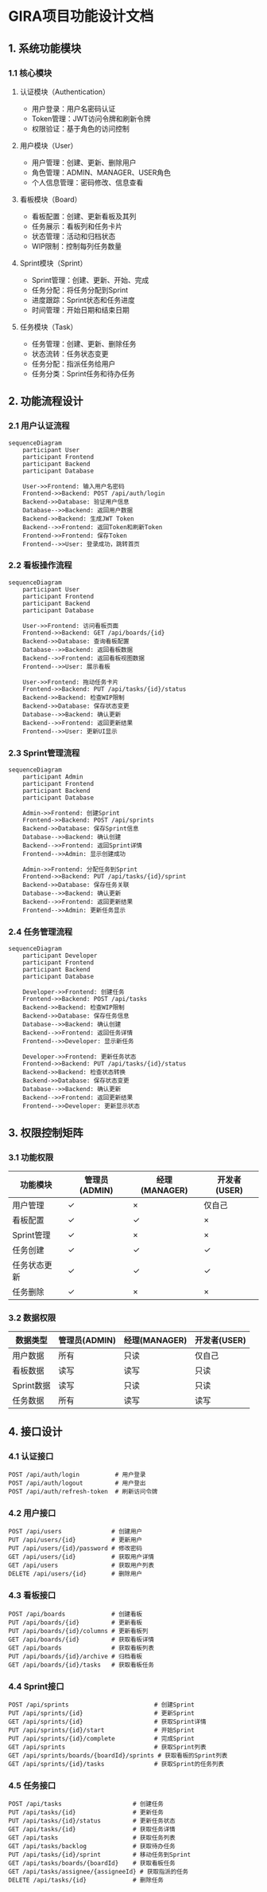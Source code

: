 # GIRA项目功能设计文档

## 1. 系统功能模块

### 1.1 核心模块
1. 认证模块（Authentication）
   - 用户登录：用户名密码认证
   - Token管理：JWT访问令牌和刷新令牌
   - 权限验证：基于角色的访问控制

2. 用户模块（User）
   - 用户管理：创建、更新、删除用户
   - 角色管理：ADMIN、MANAGER、USER角色
   - 个人信息管理：密码修改、信息查看

3. 看板模块（Board）
   - 看板配置：创建、更新看板及其列
   - 任务展示：看板列和任务卡片
   - 状态管理：活动和归档状态
   - WIP限制：控制每列任务数量

4. Sprint模块（Sprint）
   - Sprint管理：创建、更新、开始、完成
   - 任务分配：将任务分配到Sprint
   - 进度跟踪：Sprint状态和任务进度
   - 时间管理：开始日期和结束日期

5. 任务模块（Task）
   - 任务管理：创建、更新、删除任务
   - 状态流转：任务状态变更
   - 任务分配：指派任务给用户
   - 任务分类：Sprint任务和待办任务

## 2. 功能流程设计

### 2.1 用户认证流程
```mermaid
sequenceDiagram
    participant User
    participant Frontend
    participant Backend
    participant Database
    
    User->>Frontend: 输入用户名密码
    Frontend->>Backend: POST /api/auth/login
    Backend->>Database: 验证用户信息
    Database-->>Backend: 返回用户数据
    Backend->>Backend: 生成JWT Token
    Backend-->>Frontend: 返回Token和刷新Token
    Frontend->>Frontend: 保存Token
    Frontend-->>User: 登录成功，跳转首页
```

### 2.2 看板操作流程
```mermaid
sequenceDiagram
    participant User
    participant Frontend
    participant Backend
    participant Database
    
    User->>Frontend: 访问看板页面
    Frontend->>Backend: GET /api/boards/{id}
    Backend->>Database: 查询看板配置
    Database-->>Backend: 返回看板数据
    Backend-->>Frontend: 返回看板视图数据
    Frontend-->>User: 展示看板
    
    User->>Frontend: 拖动任务卡片
    Frontend->>Backend: PUT /api/tasks/{id}/status
    Backend->>Backend: 检查WIP限制
    Backend->>Database: 保存状态变更
    Database-->>Backend: 确认更新
    Backend-->>Frontend: 返回更新结果
    Frontend-->>User: 更新UI显示
```

### 2.3 Sprint管理流程
```mermaid
sequenceDiagram
    participant Admin
    participant Frontend
    participant Backend
    participant Database
    
    Admin->>Frontend: 创建Sprint
    Frontend->>Backend: POST /api/sprints
    Backend->>Database: 保存Sprint信息
    Database-->>Backend: 确认创建
    Backend-->>Frontend: 返回Sprint详情
    Frontend-->>Admin: 显示创建成功
    
    Admin->>Frontend: 分配任务到Sprint
    Frontend->>Backend: PUT /api/tasks/{id}/sprint
    Backend->>Database: 保存任务关联
    Database-->>Backend: 确认更新
    Backend-->>Frontend: 返回更新结果
    Frontend-->>Admin: 更新任务显示
```

### 2.4 任务管理流程
```mermaid
sequenceDiagram
    participant Developer
    participant Frontend
    participant Backend
    participant Database
    
    Developer->>Frontend: 创建任务
    Frontend->>Backend: POST /api/tasks
    Backend->>Backend: 检查WIP限制
    Backend->>Database: 保存任务信息
    Database-->>Backend: 确认创建
    Backend-->>Frontend: 返回任务详情
    Frontend-->>Developer: 显示新任务
    
    Developer->>Frontend: 更新任务状态
    Frontend->>Backend: PUT /api/tasks/{id}/status
    Backend->>Backend: 检查状态转换
    Backend->>Database: 保存状态变更
    Database-->>Backend: 确认更新
    Backend-->>Frontend: 返回更新结果
    Frontend-->>Developer: 更新显示状态
```

## 3. 权限控制矩阵

### 3.1 功能权限
| 功能模块 | 管理员(ADMIN) | 经理(MANAGER) | 开发者(USER) |
|---------|--------------|--------------|-------------|
| 用户管理 | ✓ | × | 仅自己 |
| 看板配置 | ✓ | ✓ | × |
| Sprint管理 | ✓ | × | × |
| 任务创建 | ✓ | ✓ | ✓ |
| 任务状态更新 | ✓ | ✓ | ✓ |
| 任务删除 | ✓ | × | × |

### 3.2 数据权限
| 数据类型 | 管理员(ADMIN) | 经理(MANAGER) | 开发者(USER) |
|---------|--------------|--------------|-------------|
| 用户数据 | 所有 | 只读 | 仅自己 |
| 看板数据 | 读写 | 读写 | 只读 |
| Sprint数据 | 读写 | 只读 | 只读 |
| 任务数据 | 所有 | 读写 | 读写 |

## 4. 接口设计

### 4.1 认证接口
```
POST /api/auth/login          # 用户登录
POST /api/auth/logout         # 用户登出
POST /api/auth/refresh-token  # 刷新访问令牌
```

### 4.2 用户接口
```
POST /api/users              # 创建用户
PUT /api/users/{id}          # 更新用户
PUT /api/users/{id}/password # 修改密码
GET /api/users/{id}          # 获取用户详情
GET /api/users               # 获取用户列表
DELETE /api/users/{id}       # 删除用户
```

### 4.3 看板接口
```
POST /api/boards             # 创建看板
PUT /api/boards/{id}         # 更新看板
PUT /api/boards/{id}/columns # 更新看板列
GET /api/boards/{id}         # 获取看板详情
GET /api/boards              # 获取看板列表
PUT /api/boards/{id}/archive # 归档看板
GET /api/boards/{id}/tasks   # 获取看板任务
```

### 4.4 Sprint接口
```
POST /api/sprints                        # 创建Sprint
PUT /api/sprints/{id}                    # 更新Sprint
GET /api/sprints/{id}                    # 获取Sprint详情
PUT /api/sprints/{id}/start              # 开始Sprint
PUT /api/sprints/{id}/complete           # 完成Sprint
GET /api/sprints                         # 获取Sprint列表
GET /api/sprints/boards/{boardId}/sprints # 获取看板的Sprint列表
GET /api/sprints/{id}/tasks              # 获取Sprint的任务列表
```

### 4.5 任务接口
```
POST /api/tasks                    # 创建任务
PUT /api/tasks/{id}                # 更新任务
PUT /api/tasks/{id}/status         # 更新任务状态
GET /api/tasks/{id}                # 获取任务详情
GET /api/tasks                     # 获取任务列表
GET /api/tasks/backlog             # 获取待办任务
PUT /api/tasks/{id}/sprint         # 移动任务到Sprint
GET /api/tasks/boards/{boardId}    # 获取看板任务
GET /api/tasks/assignee/{assigneeId} # 获取指派的任务
DELETE /api/tasks/{id}             # 删除任务
``` 